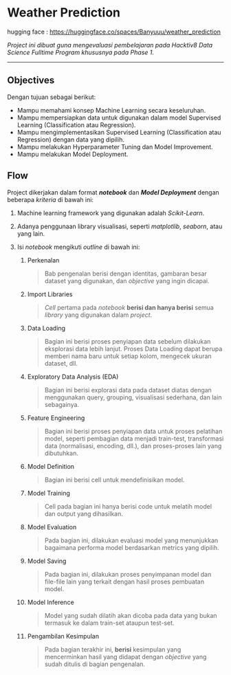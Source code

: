 # Weather Prediction

hugging face : https://huggingface.co/spaces/Banyuuu/weather_prediction

_Project ini dibuat guna mengevaluasi pembelajaran pada Hacktiv8 Data Science Fulltime Program khususnya pada Phase 1._

---

## Objectives

Dengan tujuan sebagai berikut:

- Mampu memahami konsep Machine Learning secara keseluruhan.
- Mampu mempersiapkan data untuk digunakan dalam model Supervised Learning (Classification atau Regression).
- Mampu mengimplementasikan Supervised Learning (Classification atau Regression) dengan data yang dipilih.
- Mampu melakukan Hyperparameter Tuning dan Model Improvement.
- Mampu melakukan Model Deployment.

## Flow

Project dikerjakan dalam format ***notebook*** dan ***Model Deployment*** dengan beberapa *kriteria* di bawah ini:

1. Machine learning framework yang digunakan adalah *Scikit-Learn*.

2. Adanya penggunaan library visualisasi, seperti *matplotlib*, *seaborn*, atau yang lain.

3. Isi *notebook* mengikuti *outline* di bawah ini:
   1. Perkenalan
      > Bab pengenalan berisi dengan identitas, gambaran besar dataset yang digunakan, dan *objective* yang ingin dicapai.
   
   2. Import Libraries
      > *Cell* pertama pada *notebook* **berisi dan hanya berisi** semua *library* yang digunakan dalam *project*.
   
   3. Data Loading
      > Bagian ini berisi proses penyiapan data sebelum dilakukan eksplorasi data lebih lanjut. Proses Data Loading dapat berupa memberi nama baru untuk setiap kolom, mengecek ukuran dataset, dll.
   
   4. Exploratory Data Analysis (EDA)
      > Bagian ini berisi explorasi data pada dataset diatas dengan menggunakan query, grouping, visualisasi sederhana, dan lain sebagainya.
   
   5. Feature Engineering
      > Bagian ini berisi proses penyiapan data untuk proses pelatihan model, seperti pembagian data menjadi train-test, transformasi data (normalisasi, encoding, dll.), dan proses-proses lain yang dibutuhkan.   
   
   6. Model Definition
      > Bagian ini berisi cell untuk mendefinisikan model.

   7. Model Training
      > Cell pada bagian ini hanya berisi code untuk melatih model dan output yang dihasilkan.
   
   8. Model Evaluation
      > Pada bagian ini, dilakukan evaluasi model yang menunjukkan bagaimana performa model berdasarkan metrics yang dipilih.

   9. Model Saving
      > Pada bagian ini, dilakukan proses penyimpanan model dan file-file lain yang terkait dengan hasil proses pembuatan model.
      
   10. Model Inference
       > Model yang sudah dilatih akan dicoba pada data yang bukan termasuk ke dalam train-set ataupun test-set. 
   
   11. Pengambilan Kesimpulan
       > Pada bagian terakhir ini, **berisi** kesimpulan yang mencerminkan hasil yang didapat dengan *objective* yang sudah ditulis di bagian pengenalan.


